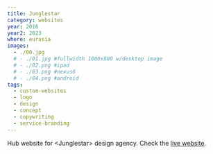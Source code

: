 ```yaml
---
title: Junglestar
category: websites
year: 2016
year2: 2023
where: eurasia
images:
  - ./00.jpg
  # - ./01.jpg #fullwidth 1680x800 w/desktop image
  # - ./02.png #ipad
  # - ./03.png #nexus6
  # - ./04.png #android
tags:
  - custom-websites
  - logo
  - design
  - concept
  - copywriting
  - service-branding
---
```


Hub website for &lt;Junglestar&gt; design agency.
Check the [live website](https://junglestar.org?source=rokma.com).
